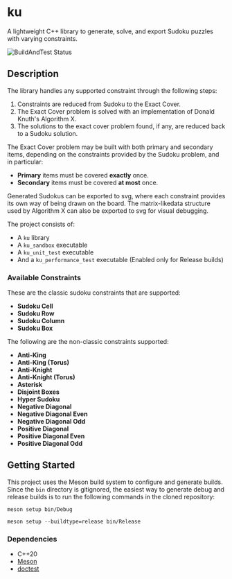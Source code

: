 # ku 
A lightweight C++ library to generate, solve, and export Sudoku puzzles with varying constraints.

![BuildAndTest Status](https://img.shields.io/github/actions/workflow/status/SilvoSposetti/ku/BuildAndTest.yaml)

## Description
The library handles any supported constraint through the following steps:
1. Constraints are reduced from Sudoku to the Exact Cover.
2. The Exact Cover problem is solved with an implementation of Donald Knuth's Algorithm X.
3. The solutions to the exact cover problem found, if any, are reduced back to a Sudoku solution.

The Exact Cover problem may be built with both primary and secondary items, depending on the constraints provided by the Sudoku problem, and in particular:
- __Primary__ items must be covered __exactly__ once.
- __Secondary__ items must be covered __at most__ once.

Generated Sudokus can be exported to svg, where each constraint provides its own way of being drawn on the board.
The matrix-likedata structure used by Algorithm X can also be exported to svg for visual debugging.

The project consists of:
- A `ku` library
- A `ku_sandbox` executable
- A `ku_unit_test` executable
- And a `ku_performance_test` executable (Enabled only for Release builds) 

### Available Constraints
These are the classic sudoku constraints that are supported:
- __Sudoku Cell__
- __Sudoku Row__
- __Sudoku Column__
- __Sudoku Box__

The following are the non-classic constraints supported:
- __Anti-King__
- __Anti-King (Torus)__
- __Anti-Knight__
- __Anti-Knight (Torus)__
- __Asterisk__
- __Disjoint Boxes__
- __Hyper Sudoku__
- __Negative Diagonal__
- __Negative Diagonal Even__
- __Negative Diagonal Odd__
- __Positive Diagonal__
- __Positive Diagonal Even__
- __Positive Diagonal Odd__

## Getting Started
This project uses the Meson build system to configure and generate builds.
Since the `bin` directory is gitignored, the easiest way to generate debug and release builds is to run the following commands in the cloned repository:
```
meson setup bin/Debug
```
```
meson setup --buildtype=release bin/Release
```

### Dependencies
- C++20
- [Meson](https://mesonbuild.com/)
- [doctest](https://github.com/doctest/doctest)
